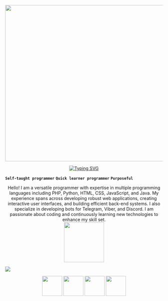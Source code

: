 <p align="center"><img src="https://user-images.githubusercontent.com/74038190/225813708-98b745f2-7d22-48cf-9150-083f1b00d6c9.gif" width="1400" height="500"></p>
<p align="center"><a  href="https://git.io/typing-svg"><img src="https://ru.bloggif.com/tmp/327a85d05cc068e555a116a4a22cae08/text.gif?1720952333" alt="Typing SVG" /></a></p>

**`Self-taught programmer`**
**`Quick learner programmer`**
**`Purposeful`**

<p align="center">
Hello! I am a versatile programmer with expertise in multiple programming languages including PHP, Python, HTML, CSS, JavaScript, and Java. My experience spans across developing robust web applications, creating interactive user interfaces, and building efficient back-end systems. I also specialize in developing bots for Telegram, Viber, and Discord. I am passionate about coding and continuously learning new technologies to enhance my skill set.
<br>
<img width="128" height="128" src="https://user-images.githubusercontent.com/74038190/218265814-3084a4ba-809c-4135-afc0-8685d0f634b3.gif">
</p>

<img src="https://user-images.githubusercontent.com/74038190/212284100-561aa473-3905-4a80-b561-0d28506553ee.gif">

<p align="center">
   <img src="https://media4.giphy.com/media/v1.Y2lkPTc5MGI3NjExeXk5bTA3c3hwd2oydHdzYzZrMmdrbXZndXFsaGRzNHV1aWZ0NXdkNyZlcD12MV9pbnRlcm5hbF9naWZfYnlfaWQmY3Q9cw/LMt9638dO8dftAjtco/giphy.webp" width="64" height="64">
   <img src="https://media4.giphy.com/media/v1.Y2lkPTc5MGI3NjExZGRleGx0YXE1MmhpMzRjZ3c1MjloaWR0c3VkbjJ0ZGl5YWFidWd5eiZlcD12MV9pbnRlcm5hbF9naWZfYnlfaWQmY3Q9cw/XAxylRMCdpbEWUAvr8/giphy.webp" width="64" height="64">
   <img src="https://media3.giphy.com/media/v1.Y2lkPTc5MGI3NjExaTQyZnNrYWFvN2VwOWdsb2h6bnhsbjR6M2dlajV6Nnh1ejgyY3lrdCZlcD12MV9pbnRlcm5hbF9naWZfYnlfaWQmY3Q9cw/fsEaZldNC8A1PJ3mwp/giphy.webp" width="64" height="64">
   <img src="https://media1.giphy.com/media/v1.Y2lkPTc5MGI3NjExY215MzJ4MTV1aWVqcHY1NnN5N2ZiOXoxdnE4dmg0Y2k4cTM5OWxudiZlcD12MV9pbnRlcm5hbF9naWZfYnlfaWQmY3Q9cw/ln7z2eWriiQAllfVcn/giphy.webp" width="64" height="64">
</p>
<br />
